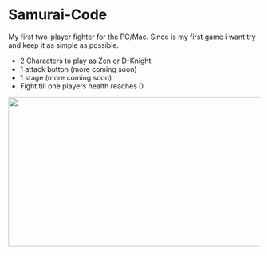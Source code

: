 # Samurai-Code
My first two-player fighter for the PC/Mac. Since is my first game i want try and keep it as simple as possible. 

- 2 Characters to play as Zen or D-Knight 
- 1 attack button (more coming soon)
- 1 stage (more coming soon)
- Fight till one players health reaches 0 

<img src="https://media.giphy.com/media/QySLsQjYxeXlu/giphy.gif" width="600" height="300"/>
